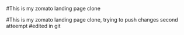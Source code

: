 #This is my zomato landing page clone

#This is my zomato landing page clone, trying to push changes second atteempt
#edited in git
